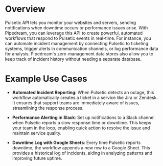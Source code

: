 # Overview

Pulsetic API lets you monitor your websites and servers, sending notifications when downtime occurs or performance issues arise. With Pipedream, you can leverage this API to create powerful, automated workflows that respond to Pulsetic events in real-time. For instance, you can automate incident management by connecting Pulsetic to ticketing systems, trigger alerts in communication channels, or log performance data for analysis. Pipedream's zero-management data stores also allow you to keep track of incident history without needing a separate database.

# Example Use Cases

- **Automated Incident Reporting**: When Pulsetic detects an outage, this workflow automatically creates a ticket in a service like Jira or Zendesk. It ensures that support teams are immediately aware of issues, streamlining the response process.

- **Performance Alerting in Slack**: Set up notifications to a Slack channel when Pulsetic reports a slow response time or downtime. This keeps your team in the loop, enabling quick action to resolve the issue and maintain service quality.

- **Downtime Log with Google Sheets**: Every time Pulsetic reports downtime, the workflow appends a new row to a Google Sheet. This provides a historical log of incidents, aiding in analyzing patterns and improving future uptime.
